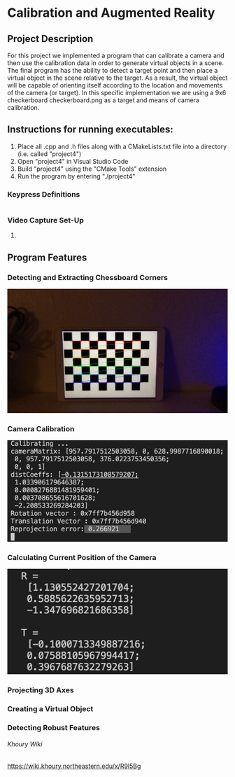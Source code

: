 # Calibration and Augmented Reality

## Project Description
For this project we implemented a program that can calibrate a camera and then use the calibration data in order to generate virtual objects in a scene. The final program has the ability to detect a target point and then place a virtual object in the scene relative to the target. As a result, the virtual object will be capable of orienting itself according to the location and movements of the camera (or target). In this specific implementation we are using a 9x6 checkerboard checkerboard.png  as a target and means of camera calibration. 

## Instructions for running executables:
1. Place all .cpp and .h files along with a CMakeLists.txt file into a directory (i.e. called "project4")
2. Open "project4" in Visual Studio Code
3. Build "project4" using the "CMake Tools" extension
4. Run the program by entering "./project4" 

### Keypress Definitions
```

```

### Video Capture Set-Up
1. 

## Program Features

### Detecting and Extracting Chessboard Corners

<img src="/readme-images/chessboard-corners.png" alt="chessboard">

### Camera Calibration

<img src="/readme-images/calibration.png" alt="calibration">

### Calculating Current Position of the Camera

<img src="/readme-images/camera-position.png" alt="position">

### Projecting 3D Axes

### Creating a Virtual Object

### Detecting Robust Features


###### Khoury Wiki
https://wiki.khoury.northeastern.edu/x/R9l5Bg
